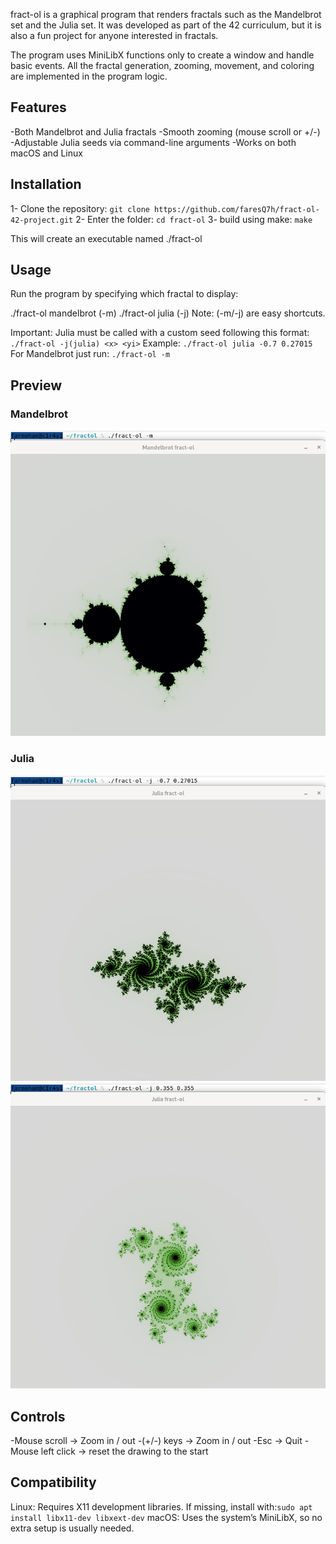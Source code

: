 fract-ol is a graphical program that renders fractals such as the Mandelbrot set and the Julia set.
It was developed as part of the 42 curriculum, but it is also a fun project for anyone interested in fractals.

The program uses MiniLibX functions only to create a window and handle basic events.
All the fractal generation, zooming, movement, and coloring are implemented in the program logic.

## Features

-Both Mandelbrot and Julia fractals
-Smooth zooming (mouse scroll or +/-)
-Adjustable Julia seeds via command-line arguments
-Works on both macOS and Linux


## Installation

1- Clone the repository: ```git clone https://github.com/faresQ7h/fract-ol-42-project.git```
2- Enter the folder: ```cd fract-ol```
3- build using make: ```make```

This will create an executable named ./fract-ol


## Usage

Run the program by specifying which fractal to display:

./fract-ol mandelbrot (-m)
./fract-ol julia (-j)
Note: (-m/-j) are easy shortcuts.

Important: Julia must be called with a custom seed following this format: ```./fract-ol -j(julia) <x> <yi>```
Example: ```./fract-ol julia -0.7 0.27015```
For Mandelbrot just run: ```./fract-ol -m```
## Preview  

### Mandelbrot  
![Mandelbrot](./assets/mandelbrot.png)  

### Julia  
![Julia](./assets/julia_-0.7_0.27015.png)
![Julia](./assets/julia_0.335_0.355.png)


## Controls

-Mouse scroll -> Zoom in / out
-(+/-) keys -> Zoom in / out
-Esc -> Quit
-Mouse left click -> reset the drawing to the start


## Compatibility

Linux: Requires X11 development libraries. If missing, install with:```sudo apt install libx11-dev libxext-dev```
macOS: Uses the system’s MiniLibX, so no extra setup is usually needed.
